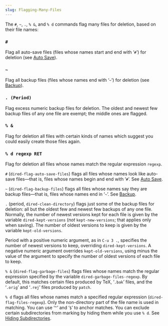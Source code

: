```yaml
---
slug: Flagging-Many-Files
---
```


The `#`, `~`, `.`, `% &`, and `% d` commands flag many files for deletion, based on their file names:

### `#`

Flag all auto-save files (files whose names start and end with ‘`#`’) for deletion (see [Auto Save](Auto-Save)).

### `~`

Flag all backup files (files whose names end with ‘`~`’) for deletion (see [Backup](Backup)).

### `. (Period)`

Flag excess numeric backup files for deletion. The oldest and newest few backup files of any one file are exempt; the middle ones are flagged.

### `% &`

Flag for deletion all files with certain kinds of names which suggest you could easily create those files again.

### `% d regexp RET`

Flag for deletion all files whose names match the regular expression `regexp`.

`#` (`dired-flag-auto-save-files`) flags all files whose names look like auto-save files—that is, files whose names begin and end with ‘`#`’. See [Auto Save](Auto-Save).

`~` (`dired-flag-backup-files`) flags all files whose names say they are backup files—that is, files whose names end in ‘`~`’. See [Backup](Backup).

`.` (period, `dired-clean-directory`) flags just some of the backup files for deletion: all but the oldest few and newest few backups of any one file. Normally, the number of newest versions kept for each file is given by the variable `dired-kept-versions` (*not* `kept-new-versions`; that applies only when saving). The number of oldest versions to keep is given by the variable `kept-old-versions`.

Period with a positive numeric argument, as in `C-u 3 .`, specifies the number of newest versions to keep, overriding `dired-kept-versions`. A negative numeric argument overrides `kept-old-versions`, using minus the value of the argument to specify the number of oldest versions of each file to keep.

`% &` (`dired-flag-garbage-files`) flags files whose names match the regular expression specified by the variable `dired-garbage-files-regexp`. By default, this matches certain files produced by TeX, ‘`.bak`’ files, and the ‘`.orig`’ and ‘`.rej`’ files produced by `patch`.

`% d` flags all files whose names match a specified regular expression (`dired-flag-files-regexp`). Only the non-directory part of the file name is used in matching. You can use ‘`^`’ and ‘`$`’ to anchor matches. You can exclude certain subdirectories from marking by hiding them while you use `% d`. See [Hiding Subdirectories](Hiding-Subdirectories).
